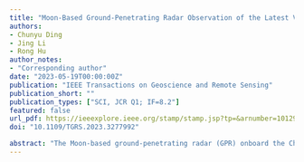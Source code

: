 ```yaml
---
title: "Moon-Based Ground-Penetrating Radar Observation of the Latest Volcanic Activity at the Chang’E-4 Landing Site"
authors:
- Chunyu Ding
- Jing Li
- Rong Hu
author_notes:
- "Corresponding author"
date: "2023-05-19T00:00:00Z"
publication: "IEEE Transactions on Geoscience and Remote Sensing"
publication_short: ""
publication_types: ["SCI, JCR Q1; IF=8.2"]
featured: false
url_pdf: https://ieeexplore.ieee.org/stamp/stamp.jsp?tp=&arnumber=10129948
doi: "10.1109/TGRS.2023.3277992"

abstract: "The Moon-based ground-penetrating radar (GPR) onboard the Chang’E-4 (CE-4) Yutu-2 rover has deployed on the Moon’s far side, providing an unprecedented opportunity to study the shallow surface geological process and the history of the volcanic eruption of the Moon. The high-frequency radar observed a buried lens structure ∼ 27 m below the lunar surface, interpreted as paleoregolith by previous studies. In this study, we conducted a quantitative analysis of the dielectric properties of the buried lens structure observed during the CE-4 mission. Our results reveal that the relative permittivity and loss tangent of the structure is ∼ 10.5 and ∼ 0.037, respectively. Comparing our estimated dielectric properties with those of Apollo samples and radar-observed lava flows shows that the buried lens is neither regolith nor ejecta material but possibly basalt flow. In addition, we speculate that the buried basalt flow may represent the latest volcanic eruption on the Moon, possibly from the Eratosthenian-aged volcano that occurred approximately 2.5–2.2 billion years ago. Finally, we update the interpretation of the regolith stratigraphic structure observed by the Yutu-2 high-frequency radar at the CE-4 landing site."
---
```

